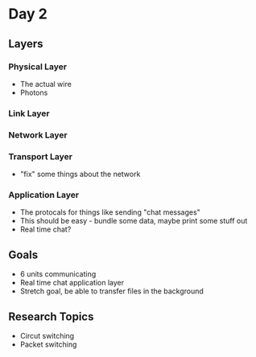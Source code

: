 # Day 2
## Layers
### Physical Layer
* The actual wire 
* Photons
### Link Layer
### Network Layer 
### Transport Layer
* "fix" some things about the network
### Application Layer
* The protocals for things like sending "chat messages"
* This should be easy - bundle some data, maybe print some stuff out
* Real time chat?

## Goals
* 6 units communicating 
* Real time chat application layer
* Stretch goal, be able to transfer files in the background 

## Research Topics
* Circut switching
* Packet switching 
